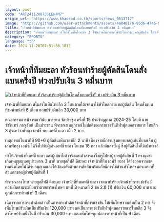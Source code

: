 ```yaml
---
layout: post
code: "ART2411200736LEN4M7"
origin_url: "https://www.khaosod.co.th/sports/news_9513717"
image: "https://github.com/user-attachments/assets/4a848176-96d6-4745-939f-e501e289218b"
title: "เจ้าหน้าที่ทีมยะลา หัวร้อนทำร้ายผู้ตัดสินโดนสั่งแบนครึ่งปี พ่วงปรับเงิน 3 หมื่นบาท"
description: "เจ้าหน้าที่ทีมยะลา สโมสรในศึกไทยลีก 3 โซนภาคใต้เจตนาใช้หัวไหล่กระแทกผู้ตัดสิน โดนสั่งแบนห้ามทำหน้าที่ 6 เดือน แถมปรับเงินอีก 30,000 บาท"
category: "SPORTS"
language: "th"
date: 2024-11-20T07:51:08.101Z
---
```


# เจ้าหน้าที่ทีมยะลา หัวร้อนทำร้ายผู้ตัดสินโดนสั่งแบนครึ่งปี พ่วงปรับเงิน 3 หมื่นบาท

[![เจ้าหน้าที่ทีมยะลา หัวร้อนทำร้ายผู้ตัดสินโดนสั่งแบนครึ่งปี พ่วงปรับเงิน 3 หมื่นบาท](https://www.khaosod.co.th/wpapp/uploads/2024/11/Yala-1.jpg "เจ้าหน้าที่ทีมยะลา หัวร้อนทำร้ายผู้ตัดสินโดนสั่งแบนครึ่งปี พ่วงปรับเงิน 3 หมื่นบาท")](https://www.khaosod.co.th/wpapp/uploads/2024/11/Yala-1.jpg)

เจ้าหน้าที่ทีมยะลา สโมสรในศึกไทยลีก 3 โซนภาคใต้เจตนาใช้หัวไหล่กระแทกผู้ตัดสิน โดนสั่งแบนห้ามทำหน้าที่ 6 เดือน แถมปรับเงินอีก 30,000 บาท

คณะกรรมการพิจารณาวินัย มารยาท จัดประชุม ครั้งที่ 15 ประจำฤดูกาล 2024-25 โดยมี นายวัชรินทร์ ภาณุรัตน์ เป็นประธาน พิจารณาเหตุการณ์ไม่ปกติของการแข่งขันกีฬาฟุตบอลรายการ ไทยลีก 3 คู่ระหว่างพัทลุง เอฟซี พบ เอฟซี ยะลา เมื่อ 2 พ.ย.

เหตุการณ์ในนาทีที่ 90+6 ผู้ตัดสินเพิ่มเวลาอีก 2 นาที เนื่องจากมีการปฐมพยาบาลผู้เล่นที่บาดเจ็บ ผู้เล่นพัทลุง เอฟซี ได้วิ่งไปกับผู้เล่นเอฟซี ยะลา ในเขต 18 หลา แล้วล้มลงทั้งคู่ ซึ่งผู้ตัดสินไม่ได้เป่าฟาวล์

ทำให้เจ้าหน้าที่เอฟซี ยะลา และผู้เล่นทั้งตัวจริงและตัวสำรองวิ่งกรูไปหาผู้ช่วยผู้ตัดสินที่ 1 ตรงมุมธง เกิดเหตุชุลมุนอยู่ประมาณ 3 นาที นายซุลกิ๊ฟลี ดีสะเอะ เจ้าหน้าที่ทีม เอฟซี ยะลา ได้วิ่งออกจากเขตเทคนิคโดยไม่ได้รับอนุญาตและได้เข้ามาคัดค้านการตัดสินพร้อมกับมีการใช้ส่วนหัวไหล่ชนกระแทกที่ส่วนอกของผู้ช่วยผู้ตัดสินที่ 1

พิจารณาลงโทษ นายซุลกิ๊ฟลี ดีสะเอะ เจ้าหน้าที่ทีมเอฟซี ยะลา เจตนาทำร้ายเจ้าหน้าที่การแข่งขัน มีความผิดตามระเบียบว่าด้วยการลงโทษฯ บทที่ 3 หมวดที่ 2 ข้อ 2.8 (1) ปรับเงิน 60,000 บาท และถูกพักการทำหน้าที่ 3 เดือน

เนื่องจากการกระทำดังกล่าวเป็นการกระทำต่อเจ้าหน้าที่การแข่งขัน ให้เพิ่มโทษจากเดิมเป็น 2 เท่า จึงเพิ่มโทษปรับเงินเป็นปรับเงิน 120,000 บาท แต่เป็นการแข่งขันกีฬาฟุตบอลรายการไทยลีก 3 จึงลงโทษปรับหนึ่งในสี่ ปรับเงิน 30,000 บาท และเพิ่มโทษถูกพักการทำหน้าที่เป็น 6 เดือน